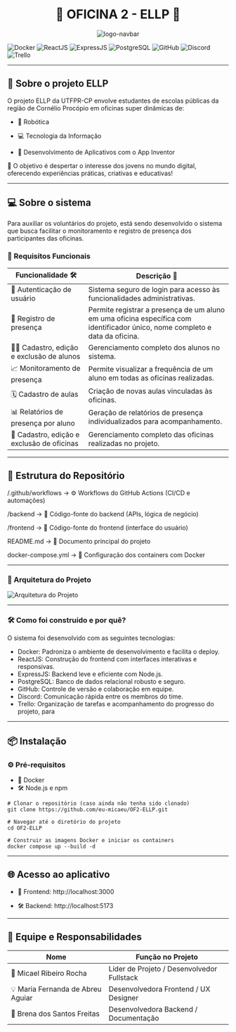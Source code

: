 
<div style="display: flex; flex-direction: column; align-items: center; justify-content: center; text-align: center;">

<h1>🤖 OFICINA 2 - ELLP 🚀</h1>

<img src="https://github.com/user-attachments/assets/1d5548ab-8806-4dbc-971a-8ccf9fc302a1" alt="logo-navbar" style="max-width: 100%;">

</div>

![Docker](https://img.shields.io/badge/Docker-2496ED?style=for-the-badge&logo=docker&logoColor=white)
![ReactJS](https://img.shields.io/badge/ReactJS-61DAFB?style=for-the-badge&logo=react&logoColor=black)
![ExpressJS](https://img.shields.io/badge/Express.js-000000?style=for-the-badge&logo=express&logoColor=white)
![PostgreSQL](https://img.shields.io/badge/PostgreSQL-336791?style=for-the-badge&logo=postgresql&logoColor=white)
![GitHub](https://img.shields.io/badge/GitHub-181717?style=for-the-badge&logo=github&logoColor=white)
![Discord](https://img.shields.io/badge/Discord-5865F2?style=for-the-badge&logo=discord&logoColor=white)
![Trello](https://img.shields.io/badge/Trello-0052CC?style=for-the-badge&logo=trello&logoColor=white)

---

## 📝 Sobre o projeto ELLP
O projeto ELLP da UTFPR-CP envolve estudantes de escolas públicas da região de Cornélio Procópio em oficinas super dinâmicas de:

- 🤖 Robótica

- 💻 Tecnologia da Informação

- 📱 Desenvolvimento de Aplicativos com o App Inventor

🎯 O objetivo é despertar o interesse dos jovens no mundo digital, oferecendo experiências práticas, criativas e educativas!

---

## 💻 Sobre o sistema

Para auxiliar os voluntários do projeto, está sendo desenvolvido o sistema que busca facilitar o monitoramento e registro de presença dos participantes das oficinas.

### 🧩 Requisitos Funcionais

| Funcionalidade 🛠 | Descrição 📄 |
|------------------|-------------|
| 🔐 Autenticação de usuário | Sistema seguro de login para acesso às funcionalidades administrativas. |
| 📝 Registro de presença | Permite registrar a presença de um aluno em uma oficina específica com identificador único, nome completo e data da oficina. |
| 🧑‍🎓 Cadastro, edição e exclusão de alunos | Gerenciamento completo dos alunos no sistema. |
| 📈 Monitoramento de presença | Permite visualizar a frequência de um aluno em todas as oficinas realizadas. |
| 🗓️ Cadastro de aulas | Criação de novas aulas vinculadas às oficinas. |
| 📊 Relatórios de presença por aluno | Geração de relatórios de presença individualizados para acompanhamento. |
| 🏫 Cadastro, edição e exclusão de oficinas | Gerenciamento completo das oficinas realizadas no projeto. |

---

## 🧱 Estrutura do Repositório

/.github/workflows     → ⚙️ Workflows do GitHub Actions (CI/CD e automações) 

/backend               → 🧠 Código-fonte do backend (APIs, lógica de negócio)

/frontend              → 🎨 Código-fonte do frontend (interface do usuário)

README.md              → 📘 Documento principal do projeto 

docker-compose.yml     → 🐳 Configuração dos containers com Docker

---

### 🧠 Arquitetura do Projeto

![Arquitetura do Projeto](https://github.com/user-attachments/assets/c7efc9cc-0f4d-4b4c-8f6c-fbef50c0c2e8)

---

### 🛠️ Como foi construído e por quê?
O sistema foi desenvolvido com as seguintes tecnologias:

- Docker:	Padroniza o ambiente de desenvolvimento e facilita o deploy.
- ReactJS:	Construção do frontend com interfaces interativas e responsivas.
- ExpressJS:	Backend leve e eficiente com Node.js.
- PostgreSQL:	Banco de dados relacional robusto e seguro.
- GitHub:	Controle de versão e colaboração em equipe. 
- Discord:	Comunicação rápida entre os membros do time.
- Trello: Organização de tarefas e acompanhamento do progresso do projeto, para 

---

## 📦 Instalação
### ⚙️ Pré-requisitos
- 🐳 Docker
- 🛠️ Node.js e npm 

```s̀h
# Clonar o repositório (caso ainda não tenha sido clonado)
git clone https://github.com/eu-micaeu/OF2-ELLP.git

# Navegar até o diretório do projeto
cd OF2-ELLP

# Construir as imagens Docker e iniciar os containers
docker compose up --build -d

```
---

## 🌐 Acesso ao aplicativo
- 🎨 Frontend: http://localhost:3000

- 🛠 Backend: http://localhost:5173

---

## 👥 Equipe e Responsabilidades

| Nome                              | Função no Projeto                             |
|-----------------------------------|-----------------------------------------------|
| 🔧 Micael Ribeiro Rocha           | Líder de Projeto / Desenvolvedor Fullstack    |
| 💡 Maria Fernanda de Abreu Aguiar| Desenvolvedora Frontend / UX Designer         |
| 🧠 Brena dos Santos Freitas       | Desenvolvedora Backend / Documentação |
